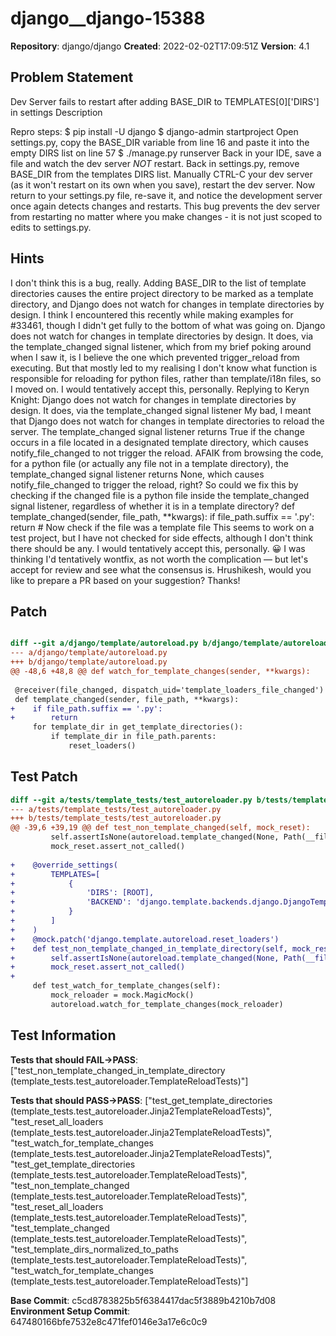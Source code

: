 # django__django-15388

**Repository**: django/django
**Created**: 2022-02-02T17:09:51Z
**Version**: 4.1

## Problem Statement

Dev Server fails to restart after adding BASE_DIR to TEMPLATES[0]['DIRS'] in settings
Description
	
Repro steps:
$ pip install -U django
$ django-admin startproject <name>
Open settings.py, copy the BASE_DIR variable from line 16 and paste it into the empty DIRS list on line 57
$ ./manage.py runserver
Back in your IDE, save a file and watch the dev server *NOT* restart.
Back in settings.py, remove BASE_DIR from the templates DIRS list. Manually CTRL-C your dev server (as it won't restart on its own when you save), restart the dev server. Now return to your settings.py file, re-save it, and notice the development server once again detects changes and restarts.
This bug prevents the dev server from restarting no matter where you make changes - it is not just scoped to edits to settings.py.


## Hints

I don't think this is a bug, really. Adding BASE_DIR to the list of template directories causes the entire project directory to be marked as a template directory, and Django does not watch for changes in template directories by design.
I think I encountered this recently while making examples for #33461, though I didn't get fully to the bottom of what was going on. Django does not watch for changes in template directories by design. It does, via the template_changed signal listener, which from my brief poking around when I saw it, is I believe the one which prevented trigger_reload from executing. But that mostly led to my realising I don't know what function is responsible for reloading for python files, rather than template/i18n files, so I moved on. I would tentatively accept this, personally.
Replying to Keryn Knight: Django does not watch for changes in template directories by design. It does, via the template_changed signal listener My bad, I meant that Django does not watch for changes in template directories to reload the server. The template_changed signal listener returns True if the change occurs in a file located in a designated template directory, which causes notify_file_changed to not trigger the reload. AFAIK from browsing the code, for a python file (or actually any file not in a template directory), the template_changed signal listener returns None, which causes notify_file_changed to trigger the reload, right? So could we fix this by checking if the changed file is a python file inside the template_changed signal listener, regardless of whether it is in a template directory? def template_changed(sender, file_path, **kwargs): if file_path.suffix == '.py': return # Now check if the file was a template file This seems to work on a test project, but I have not checked for side effects, although I don't think there should be any.
I would tentatively accept this, personally. 😀 I was thinking I'd tentatively wontfix, as not worth the complication — but let's accept for review and see what the consensus is. Hrushikesh, would you like to prepare a PR based on your suggestion? Thanks!

## Patch

```diff

diff --git a/django/template/autoreload.py b/django/template/autoreload.py
--- a/django/template/autoreload.py
+++ b/django/template/autoreload.py
@@ -48,6 +48,8 @@ def watch_for_template_changes(sender, **kwargs):
 
 @receiver(file_changed, dispatch_uid='template_loaders_file_changed')
 def template_changed(sender, file_path, **kwargs):
+    if file_path.suffix == '.py':
+        return
     for template_dir in get_template_directories():
         if template_dir in file_path.parents:
             reset_loaders()


```

## Test Patch

```diff
diff --git a/tests/template_tests/test_autoreloader.py b/tests/template_tests/test_autoreloader.py
--- a/tests/template_tests/test_autoreloader.py
+++ b/tests/template_tests/test_autoreloader.py
@@ -39,6 +39,19 @@ def test_non_template_changed(self, mock_reset):
         self.assertIsNone(autoreload.template_changed(None, Path(__file__)))
         mock_reset.assert_not_called()
 
+    @override_settings(
+        TEMPLATES=[
+            {
+                'DIRS': [ROOT],
+                'BACKEND': 'django.template.backends.django.DjangoTemplates',
+            }
+        ]
+    )
+    @mock.patch('django.template.autoreload.reset_loaders')
+    def test_non_template_changed_in_template_directory(self, mock_reset):
+        self.assertIsNone(autoreload.template_changed(None, Path(__file__)))
+        mock_reset.assert_not_called()
+
     def test_watch_for_template_changes(self):
         mock_reloader = mock.MagicMock()
         autoreload.watch_for_template_changes(mock_reloader)

```

## Test Information

**Tests that should FAIL→PASS**: ["test_non_template_changed_in_template_directory (template_tests.test_autoreloader.TemplateReloadTests)"]

**Tests that should PASS→PASS**: ["test_get_template_directories (template_tests.test_autoreloader.Jinja2TemplateReloadTests)", "test_reset_all_loaders (template_tests.test_autoreloader.Jinja2TemplateReloadTests)", "test_watch_for_template_changes (template_tests.test_autoreloader.Jinja2TemplateReloadTests)", "test_get_template_directories (template_tests.test_autoreloader.TemplateReloadTests)", "test_non_template_changed (template_tests.test_autoreloader.TemplateReloadTests)", "test_reset_all_loaders (template_tests.test_autoreloader.TemplateReloadTests)", "test_template_changed (template_tests.test_autoreloader.TemplateReloadTests)", "test_template_dirs_normalized_to_paths (template_tests.test_autoreloader.TemplateReloadTests)", "test_watch_for_template_changes (template_tests.test_autoreloader.TemplateReloadTests)"]

**Base Commit**: c5cd8783825b5f6384417dac5f3889b4210b7d08
**Environment Setup Commit**: 647480166bfe7532e8c471fef0146e3a17e6c0c9
